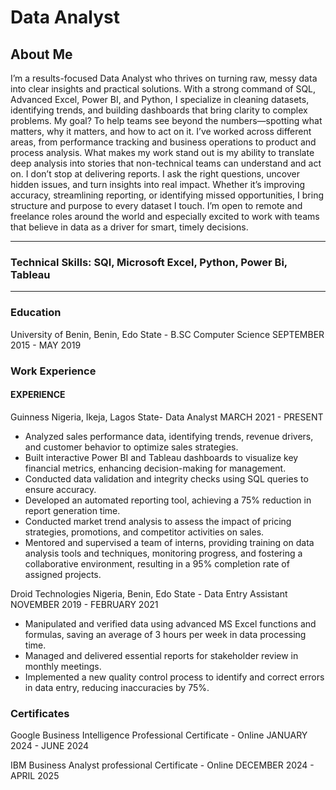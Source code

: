# Data Analyst

## About Me
I’m a results-focused Data Analyst who thrives on turning raw, messy data into clear insights and practical solutions. With a strong command of SQL, Advanced Excel, Power BI, and Python, I specialize in cleaning datasets, identifying trends, and building dashboards that bring clarity to complex problems.
My goal? To help teams see beyond the numbers—spotting what matters, why it matters, and how to act on it. I’ve worked across different areas, from performance tracking and business operations to product and process analysis. What makes my work stand out is my ability to translate deep analysis into stories that non-technical teams can understand and act on.
I don’t stop at delivering reports. I ask the right questions, uncover hidden issues, and turn insights into real impact. Whether it’s improving accuracy, streamlining reporting, or identifying missed opportunities, I bring structure and purpose to every dataset I touch.
I’m open to remote and freelance roles around the world and especially excited to work with teams that believe in data as a driver for smart, timely decisions.

---

### Technical Skills: SQl, Microsoft Excel, Python, Power Bi, Tableau

---

### Education
University of Benin, Benin, Edo State - B.SC Computer Science SEPTEMBER 2015 - MAY 2019


### Work Experience
#### EXPERIENCE
Guinness Nigeria, Ikeja, Lagos State- Data Analyst MARCH 2021 - PRESENT
- Analyzed sales performance data, identifying trends, revenue drivers, and customer behavior to optimize sales strategies.
- Built interactive Power BI and Tableau dashboards to visualize key financial metrics, enhancing decision-making for management.
- Conducted data validation and integrity checks using SQL queries to ensure accuracy.
- Developed an automated reporting tool, achieving a 75% reduction in report generation time.
- Conducted market trend analysis to assess the impact of pricing strategies, promotions, and competitor activities on sales.
- Mentored and supervised a team of interns, providing training on data analysis tools and techniques, monitoring progress, and fostering a collaborative environment, resulting in a 95% completion rate of assigned projects.

Droid Technologies Nigeria, Benin, Edo State - Data Entry Assistant
NOVEMBER 2019 - FEBRUARY 2021
- Manipulated and verified data using advanced MS Excel functions and formulas, saving an average of 3 hours per week in data processing time.
- Managed and delivered essential reports for stakeholder review in monthly meetings.
- Implemented a new quality control process to identify and correct errors in data entry, reducing inaccuracies by 75%.


### Certificates
Google Business Intelligence Professional Certificate - Online JANUARY 2024 - JUNE 2024

IBM Business Analyst professional Certificate - Online DECEMBER 2024 - APRIL 2025

